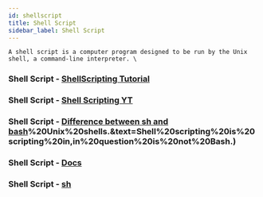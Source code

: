 ```yaml
---
id: shellscript
title: Shell Script
sidebar_label: Shell Script
---
```


```
A shell script is a computer program designed to be run by the Unix shell, a command-line interpreter. \
```

### Shell Script - [ShellScripting Tutorial](https://www.shellscript.sh/)

### Shell Script - [Shell Scripting YT](https://www.youtube.com/watch?v=GtovwKDemnI)

### Shell Script - [Difference between sh and bash](https://stackoverflow.com/questions/5725296/difference-between-sh-and-bash#:~:text=Bash%20(bash)%20is%20one%20of,most%20commonly%20used)%20Unix%20shells.&text=Shell%20scripting%20is%20scripting%20in,in%20question%20is%20not%20Bash.)

### Shell Script - [Docs](https://pubs.opengroup.org/onlinepubs/009695399/utilities/xcu_chap02.html)

### Shell Script - [sh](https://pubs.opengroup.org/onlinepubs/009695399/utilities/sh.html)